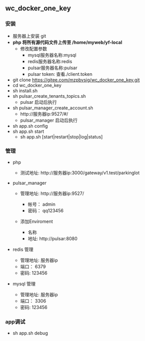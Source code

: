 ## wc_docker_one_key

### 安装
-  服务器上安装 git
-  **php 将所有源代码文件上传至 /home/myweb/yf-local**
   - 修改配置参数
      - mysql服务器名称:mysql
      - redis服务器名称:redis
      - pulsar服务器名称:pulsar
      - pulsar token: 查看./client.token
-  git clone https://gitee.com/mzpbvsig/wc_docker_one_key.git
- cd wc_docker_one_key
-  sh install.sh
-  sh pulsar_create_tenants_topics.sh
   - pulsar 启动后执行
-  sh pulsar_manager_create_account.sh 
   - http://服务器ip:9527/#/
   - pulsar_manager 启动后执行
-  sh app.sh config
-  sh app.sh start
    -  sh app.sh [start|restart|stop|log|status]



### 管理

- php 
    - 测试地址: http://服务器ip:3000/gateway/v1.test/parkinglot

- pulsar_manager
    - 管理地址:  http://服务器ip:9527/
        - 帐号： admin
        - 密码： qq123456

    - 添加Enviroment
        - 名称
        - 地址: http://pulsar:8080

- redis 管理
    - 管理地址:  服务器ip   
    - 端口： 6379
    - 密码:  123456

- mysql 管理
    - 管理地址:  服务器ip   
    - 端口： 3306
    - 密码:  123456


### app调试

- sh app.sh debug
